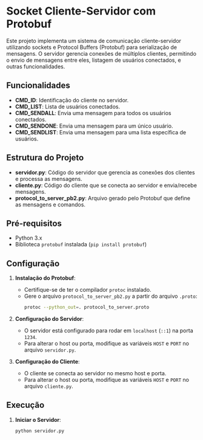 # Socket Cliente-Servidor com Protobuf

Este projeto implementa um sistema de comunicação cliente-servidor utilizando sockets e Protocol Buffers (Protobuf) para serialização de mensagens. O servidor gerencia conexões de múltiplos clientes, permitindo o envio de mensagens entre eles, listagem de usuários conectados, e outras funcionalidades.

## Funcionalidades

- **CMD_ID**: Identificação do cliente no servidor.
- **CMD_LIST**: Lista de usuários conectados.
- **CMD_SENDALL**: Envia uma mensagem para todos os usuários conectados.
- **CMD_SENDONE**: Envia uma mensagem para um único usuário.
- **CMD_SENDLIST**: Envia uma mensagem para uma lista específica de usuários.

## Estrutura do Projeto

- **servidor.py**: Código do servidor que gerencia as conexões dos clientes e processa as mensagens.
- **cliente.py**: Código do cliente que se conecta ao servidor e envia/recebe mensagens.
- **protocol_to_server_pb2.py**: Arquivo gerado pelo Protobuf que define as mensagens e comandos.

## Pré-requisitos

- Python 3.x
- Biblioteca `protobuf` instalada (`pip install protobuf`)

## Configuração

1. **Instalação do Protobuf**:
   - Certifique-se de ter o compilador `protoc` instalado.
   - Gere o arquivo `protocol_to_server_pb2.py` a partir do arquivo `.proto`:
     ```bash
     protoc --python_out=. protocol_to_server.proto
     ```

2. **Configuração do Servidor**:
   - O servidor está configurado para rodar em `localhost` (`::1`) na porta `1234`.
   - Para alterar o host ou porta, modifique as variáveis `HOST` e `PORT` no arquivo `servidor.py`.

3. **Configuração do Cliente**:
   - O cliente se conecta ao servidor no mesmo host e porta.
   - Para alterar o host ou porta, modifique as variáveis `HOST` e `PORT` no arquivo `cliente.py`.

## Execução

1. **Iniciar o Servidor**:
   ```bash
   python servidor.py
